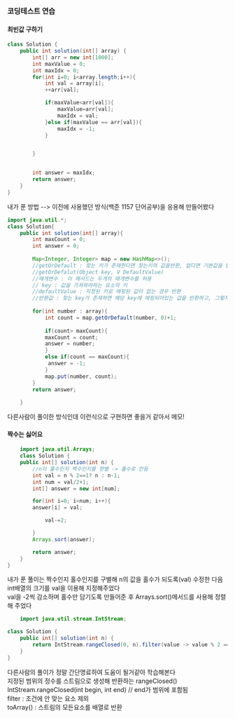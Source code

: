 ### 코딩테스트 연습
#### 최빈값 구하기
```java
class Solution {
    public int solution(int[] array) {
        int[] arr = new int[1000];
        int maxValue = 0;
        int maxIdx = 0;
        for(int i=0; i<array.length;i++){
            int val = array[i];
            ++arr[val];

            if(maxValue<arr[val]){
                maxValue=arr[val];
                maxIdx = val;
            }else if(maxValue == arr[val]){
                maxIdx = -1;
            }


        }


        int answer = maxIdx;
        return answer;
    }
}
```
내가 푼 방법 --> 이전에 사용했던 방식(백준 1157 단어공부)을 응용해 만들어봤다
```java
import java.util.*;
class Solution{
    public int solution(int[] array){
        int maxCount = 0;
        int answer = 0;
        
        Map<Integer, Integer> map = new HashMap<>();
        //getOrDefault : 찾는 키가 존재한다면 찾는키의 값을반환, 없다면 기본값을 반환하는 메서드
        //getOrDefalut(Object key, V DefaultValue)
        //매개변수 : 이 메서드는 두개의 매개변수를 허용
        // key : 값을 가져와야하는 요소의 키
        //defaultValue : 지정된 키로 매핑된 값이 없는 경우 반환
        //반환값 : 찾는 key가 존재하면 해당 key에 매핑되어있는 값을 반환하고, 그렇지 않으면 디폴트값을 반환
        
        for(int number : array){
            int count = map.getOrDefault(number, 0)+1;
            
            if(count> maxCount){
            maxCount = count;
            answer = number;
            }
            else if(count == maxCount){
             answer = -1;
            }
            map.put(number, count);
        }
        return answer;
    
    }

```
다른사람이 풀이한 방식인데 이런식으로 구현하면 좋을거 같아서 메모!

#### 짝수는 싫어요
```java
    import java.util.Arrays;
    class Solution {
    public int[] solution(int n) {
        //n이 홀수인지 짝수인지를 판별 -> 홀수로 만듬
        int val = n % 2==1? n : n-1;
        int num = val/2+1;
        int[] answer = new int[num];

        for(int i=0; i<num; i++){
        answer[i] = val;

            val-=2;

        }
        Arrays.sort(answer);

        return answer;
    }
}

```
내가 푼 풀이는 짝수인지 홀수인지를 구별해 n의 값을 홀수가 되도록(val) 수정한 다음 int배열의 크기를 val을 이용해 지정해주었다<br>
val을 -2씩 감소하며 홀수만 담기도록 만들어준 후 Arrays.sort()메서드를 사용해 정렬해 주었다
```java
    import java.util.stream.IntStream;

class Solution {
    public int[] solution(int n) {
        return IntStream.rangeClosed(0, n).filter(value -> value % 2 == 1).toArray();
    }
}

```
다른사람의 풀이가 정말 간단명료하여 도움이 될거같아 학습해본다<br>
지정된 범위의 정수를 스트림으로 생성해 반환하는 rangeClosed()<br>
IntStream.rangeClosed(int begin, int end) // end가 범위에 포함됨<br>
filter : 조건에 안 맞는 요소 제외<br>
toArray() : 스트림의 모든요소를 배열로 반환<br>

